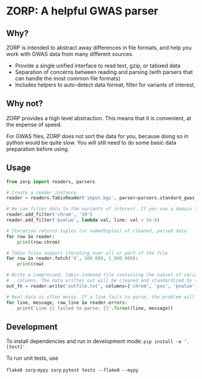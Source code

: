 # ZORP: A helpful GWAS parser

## Why?
ZORP is intended to abstract away differences in file formats, and help you work with GWAS data from many 
different sources.

- Provide a single unified interface to read text, gzip, or tabixed data
- Separation of concerns between reading and parsing (with parsers that can handle the most common file formats)
- Includes helpers to auto-detect data format, filter for variants of interest, 

## Why not?
ZORP provides a high level abstraction. This means that it is convenient, at the expense of speed.

For GWAS files, ZORP does not sort the data for you, because doing so in python would be quite slow. You will still 
need to do some basic data preparation before using.

## Usage
```python
from zorp import readers, parsers

# Create a reader instance
reader = readers.TabixReader('input.bgz', parser=parsers.standard_gwas_parser, skip_errors=True)

# We can filter data to the variants of interest. If you use a domain specific parser, columns can be referenced by name
reader.add_filter('chrom', '19')
reader.add_filter('pvalue', lambda val, line: val < 5e-8)

# Iteration returns tuples (or namedtuples) of cleaned, parsed data
for row in reader:
    print(row.chrom)

# Tabix files support iterating over all or part of the file
for row in reader.fetch('X', 500_000, 1_000_000):
    print(row)

# Write a compressed, tabix-indexed file containing the subset of variants that match filters, choosing only specific 
#   columns. The data written out will be cleaned and standardized by the parser into a predictable form. 
out_fn = reader.write('outfile.txt', columns=['chrom', 'pos', 'pvalue'], make_tabix=True)

# Real data is often messy. If a line fails to parse, the problem will be recorded.
for line, message, raw_line in reader.errors:
    print('Line {} failed to parse: {}'.format(line, message))

```


## Development

To install dependencies and run in development mode:
`pip install -e '.[test]'`

To run unit tests, use

`flake8 zorp`
`mypy zorp`
`pytest tests --flake8 --mypy`
